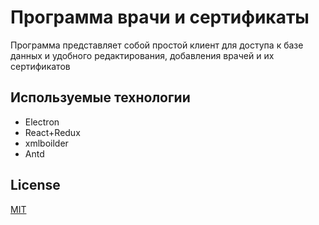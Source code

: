 # Программа  врачи и сертификаты

Программа представляет собой простой клиент для доступа к базе данных и удобного редактирования, добавления врачей и их сертификатов

## Используемые технологии

* Electron
* React+Redux
* xmlboilder
* Antd

## License
[MIT](https://choosealicense.com/licenses/mit/)